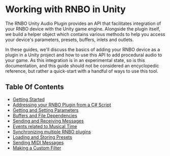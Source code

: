 # Working with RNBO in Unity

The RNBO Unity Audio Plugin provides an API that facilitates integration of your RNBO device with the Unity game engine. Alongside the plugin itself, we build a helper object which contains various methods to help you access your device's parameters, presets, buffers, inlets and outlets.

In these guides, we'll discuss the basics of adding your RNBO device as a plugin in a Unity project and how to use this API to add procedural audio to your game. As this integration is in an experimental state, so is this documentation, and this guide should not be considered an encyclopedic reference, but rather a quick-start with a handful of ways to use this tool.

## Table Of Contents

* [Getting Started](GETTING_STARTED.md)
* [Addressing your RNBO Plugin from a C# Script](RNBO_SCRIPTING.md)
* [Getting and Setting Parameters](PARAMETERS.md)
* [Buffers and File Dependencies](BUFFERS.md)
* [Sending and Receiving Messages](MESSAGES.md)
* [Events related to Musical Time](TRANSPORT_TEMPO.md)
* [Synchronizing multiple RNBO plugins](GLOBAL_TRANSPORT.md)
* [Loading and Storing Presets](PRESETS.md)
* [Sending MIDI Messages](MIDI.md)
* [Making a Custom Filter](CUSTOM_FILTER.md)

